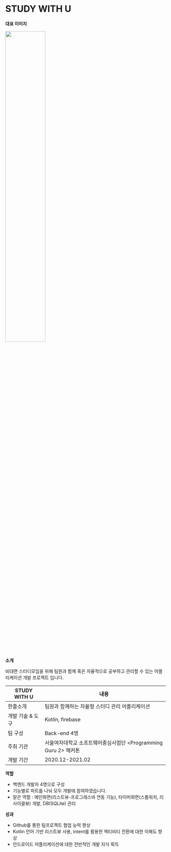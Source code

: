 # STUDY WITH U

**대표 이미지**

<img src = "https://user-images.githubusercontent.com/65479467/180182108-8362ad9c-9575-41b8-99b7-00658822a9b8.png" width="50%" height="50%">


**소개**

비대면 스터디모임을 위해 팀원과 함께 혹은 자율적으로 공부하고 관리할 수 있는 어플리케이션 개발 프로젝트 입니다.

| STUDY WITH U | 내용 |
|-------------------|-----------------------------------------------------------------|
| 한줄소개 | 팀원과 함께하는 자율형 스터디 관리 어플리케이션 |
| 개발 기술 & 도구 | Kotlin, firebase |
| 팀 구성 | Back-end 4명 |
| 주최 기관 | 서울여자대학교 소프트웨어중심사업단 <Programming Guru 2> 해커톤 |
| 개발 기간 | 2020.12-2021.02 |
  


**역할**

- 백엔드 개발자 4명으로 구성
- 기능별로 파트를 나눠 모두 개발에 참여하였습니다.
- 맡은 역할 : 메인화면(리스트뷰-프로그레스바 연동 기능), 타이머화면(스톱워치, 리사이클뷰) 개발, DB(SQLite) 관리

**성과**

- Github를 통한 팀프로젝트 협업 능력 향상
- Kotlin 언어 기반 리스트뷰 사용, intent를 활용한 액티비티 전환에 대한 이해도 향상
- 안드로이드 어플리케이션에 대한 전반적인 개발 지식 획득

